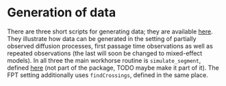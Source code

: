 # Generation of data
There are three short scripts for generating data; they are available [here](https://github.com/mmider/BridgeSDEInference.jl/blob/master/scripts/data_generation). They illustrate how data can be generated in the setting of partially observed diffusion processes, first passage time observations as well as repeated observations (the last will soon be changed to mixed-effect models). In all three the main workhorse routine is `simulate_segment`, defined [here](https://github.com/mmider/BridgeSDEInference.jl/blob/master/src/auxiliary/data_simulation_fns.jl) (not part of the package, TODO maybe make it part of it). The FPT setting additionally uses `findCrossings`, defined in the same place.
